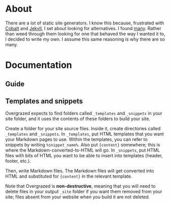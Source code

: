 # About
There are a lot of static site generators. I know this because, frustrated with [Cobalt](https://cobalt-org.github.io/) and [Jekyll](https://jekyllrb.com/), I set about looking for alternatives. I found [many](https://github.com/myles/awesome-static-generators). Rather than weed through them looking for one that behaved the way I wanted it to, I decided to write my own. I assume this same reasoning is why there are so many.

# Documentation

## Guide

## Templates and snippets
Overgrazed expects to find folders called `_templates` and `_snippets` in your site folder, and it uses the contents of these folders to build your site. 

Create a folder for your site source files. Inside it, create directories called `_templates` and `_snippets`. In `_templates`, put HTML templates that you want your Markdown pages to use. Within the templates, you can refer to snippets by writing `%snippet_name%`. Also put `{content}` somewhere; this is where the Markdown-converted-to-HTML will go. In `_snippets`, put HTML files with bits of HTML you want to be able to insert into templates (header, footer, etc.).

Then, write Markdown files. The Markdown files will get converted into HTML and substituted for `{content}` in the relevant template.

Note that Overgrazed is **non-destructive**, meaning that you will need to delete files in your output `_site` folder if you want them removed from your site; files absent from your website when you build it are not deleted.
